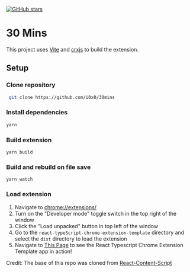 [![GitHub stars](https://img.shields.io/github/stars/rickwillcox/react-typescript-chrome-extension-template.svg)](https://github.com/rickwillcox/react-typescript-chrome-extension-template/stargazers)

# 30 Mins


This project uses [Vite](https://vitejs.dev/) and [crxjs](https://crxjs.dev/vite-plugin) to build the extension.



## Setup

### Clone repository

```sh
 git clone https://github.com/i0x0/30mins
```

### Install dependencies

```sh
yarn
```

### Build extension

```
yarn build
```

### Build and rebuild on file save

```
yarn watch
```

### Load extension

1. Navigate to [chrome://extensions/](chrome://extensions/)
1. Turn on the "Developer mode" toggle switch in the top right of the window
1. Click the "Load unpacked" button in top left of the window
1. Go to the `react-typeScript-chrome-extension-template` directory and select the `dist` directory to load the extension
1. Navigate to [This Page](https://this-page-intentionally-left-blank.org/) to see the React Typescript Chrome Extension Template app in action!


Credit: The base of this repo was cloned from [React-Content-Script](https://github.com/yosevu/react-content-script) 